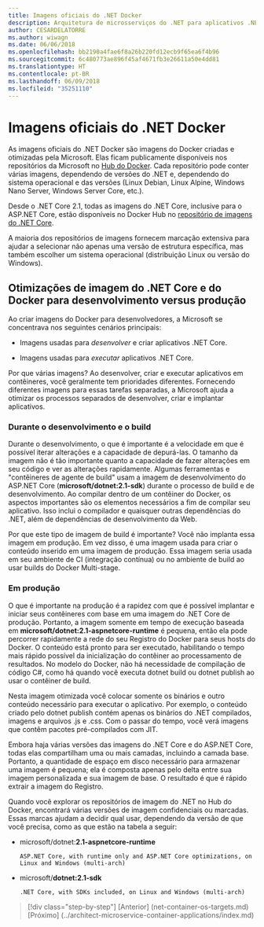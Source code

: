 ```yaml
---
title: Imagens oficiais do .NET Docker
description: Arquitetura de microsserviços do .NET para aplicativos .NET em contêineres | Imagens oficiais do .NET Docker
author: CESARDELATORRE
ms.author: wiwagn
ms.date: 06/06/2018
ms.openlocfilehash: bb2190a4fae6f8a26b220fd12ecb9f65ea6f4b96
ms.sourcegitcommit: 6c480773ae896f45af4671fb3e26611a50e4dd81
ms.translationtype: HT
ms.contentlocale: pt-BR
ms.lasthandoff: 06/09/2018
ms.locfileid: "35251110"
---
```

# <a name="official-net-docker-images"></a>Imagens oficiais do .NET Docker

As imagens oficiais do .NET Docker são imagens do Docker criadas e otimizadas pela Microsoft. Elas ficam publicamente disponíveis nos repositórios da Microsoft no [Hub do Docker](https://hub.docker.com/u/microsoft/). Cada repositório pode conter várias imagens, dependendo de versões do .NET e, dependendo do sistema operacional e das versões (Linux Debian, Linux Alpine, Windows Nano Server, Windows Server Core, etc.).

Desde o .NET Core 2.1, todas as imagens do .NET Core, inclusive para o ASP.NET Core, estão disponíveis no Docker Hub no [repositório de imagens do .NET Core](https://hub.docker.com/r/microsoft/dotnet/).

A maioria dos repositórios de imagens fornecem marcação extensiva para ajudar a selecionar não apenas uma versão de estrutura específica, mas também escolher um sistema operacional (distribuição Linux ou versão do Windows).


## <a name="net-core-and-docker-image-optimizations-for-development-versus-production"></a>Otimizações de imagem do .NET Core e do Docker para desenvolvimento versus produção

Ao criar imagens do Docker para desenvolvedores, a Microsoft se concentrava nos seguintes cenários principais:

-   Imagens usadas para *desenvolver* e criar aplicativos .NET Core.

-   Imagens usadas para *executar* aplicativos .NET Core.

Por que várias imagens? Ao desenvolver, criar e executar aplicativos em contêineres, você geralmente tem prioridades diferentes. Fornecendo diferentes imagens para essas tarefas separadas, a Microsoft ajuda a otimizar os processos separados de desenvolver, criar e implantar aplicativos.

### <a name="during-development-and-build"></a>Durante o desenvolvimento e o build

Durante o desenvolvimento, o que é importante é a velocidade em que é possível iterar alterações e a capacidade de depurá-las. O tamanho da imagem não é tão importante quanto a capacidade de fazer alterações em seu código e ver as alterações rapidamente. Algumas ferramentas e "contêineres de agente de build" usam a imagem de desenvolvimento do ASP.NET Core (**microsoft/dotnet:2.1-sdk**) durante o processo de build e de desenvolvimento. Ao compilar dentro de um contêiner do Docker, os aspectos importantes são os elementos necessários a fim de compilar seu aplicativo. Isso inclui o compilador e quaisquer outras dependências do .NET, além de dependências de desenvolvimento da Web.

Por que este tipo de imagem de build é importante? Você não implanta essa imagem em produção. Em vez disso, é uma imagem usada para criar o conteúdo inserido em uma imagem de produção. Essa imagem seria usada em seu ambiente de CI (integração contínua) ou no ambiente de build ao usar builds do Docker Multi-stage.

### <a name="in-production"></a>Em produção

O que é importante na produção é a rapidez com que é possível implantar e iniciar seus contêineres com base em uma imagem do .NET Core de produção. Portanto, a imagem somente em tempo de execução baseada em **microsoft/dotnet:2.1-aspnetcore-runtime** é pequena, então ela pode percorrer rapidamente a rede do seu Registro do Docker para seus hosts do Docker. O conteúdo está pronto para ser executado, habilitando o tempo mais rápido possível da inicialização do contêiner ao processamento de resultados. No modelo do Docker, não há necessidade de compilação de código C\#, como há quando você executa dotnet build ou dotnet publish ao usar o contêiner de build.

Nesta imagem otimizada você colocar somente os binários e outro conteúdo necessário para executar o aplicativo. Por exemplo, o conteúdo criado pelo dotnet publish contém apenas os binários do .NET compilados, imagens e arquivos .js e .css. Com o passar do tempo, você verá imagens que contêm pacotes pré-compilados com JIT.

Embora haja várias versões das imagens do .NET Core e do ASP.NET Core, todas elas compartilham uma ou mais camadas, incluindo a camada base. Portanto, a quantidade de espaço em disco necessário para armazenar uma imagem é pequena; ela é composta apenas pelo delta entre sua imagem personalizada e sua imagem de base. O resultado é que é rápido extrair a imagem do Registro.

Quando você explorar os repositórios de imagem do .NET no Hub do Docker, encontrará várias versões de imagem confidenciais ou marcadas. Essas marcas ajudam a decidir qual usar, dependendo da versão de que você precisa, como as que estão na tabela a seguir:

-   microsoft/dotnet:**2.1-aspnetcore-runtime**

        ASP.NET Core, with runtime only and ASP.NET Core optimizations, on Linux and Windows (multi-arch)

-   microsoft/**dotnet:2.1-sdk**

        .NET Core, with SDKs included, on Linux and Windows (multi-arch)


>[!div class="step-by-step"]
[Anterior] (net-container-os-targets.md) [Próximo] (../architect-microservice-container-applications/index.md)
